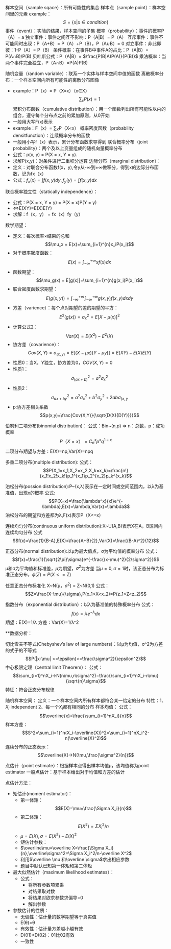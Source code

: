 样本空间（sample sqace）：所有可能性的集合
样本点（sample point）：样本空间里的元素
example：$$S=\left\{x|x\in condition\right\}$$
事件（event）：实验的结果，样本空间的子集
概率（probability）：事件的概率P（A）= a
独立事件：事件之间互不影响：P（A|B）= P（A）
互斥事件：事件不可能同时出现：P（A+B）= P（A）+P（B），P（A$\cup$B）= 0
对立事件：非此即彼：1-P（A）= P（B） 
条件概率：在事件B中事件A的占比：P（A|B）= P(A$\cap$B)/P(B)
贝叶斯公式：P（A|B）= $\frac{P(B|A)P(A)}{P(B)}$
乘法概率：当两个事件完全独立，P（A$\cap$B）=P(A)P(B)

随机变量（random variable）：联系一个实体与样本空间中值的函数
离散概率分布：一个样本空间内所有可能性的离散分布图像
- example：P（x）= P（X=x）（x$\in$X）$$\sum_x P(x) = 1$$
累积分布函数（cumulative distribution）：用一个函数列出所有可能性以内的组合，遵守每个分布点之前的累加原则，从0开始
- 一般用大写F(x)表示
- example：F（x）= $\sum_X$P（X<x） 
概率密度函数（probability densitfunction）：连续概率分布的函数
- 一般用小写f（x）表示，累计分布函数求导得到
联合概率分布（joint probability）：两个及以上变量组成的随机向量概率分布
- 公式：p(x, y) = P(X = x, Y = y).
- 求解P(x,y)：对条件进行二重积分运算
边际分布（marginal distribution）：
- 定义：对联合分布函数f(x，y),令y从-$\infty$到$+\infty$做积分，得到x的边际分布函数，记为fx（x）
- 公式：$f_x(x)=\int f(x,y)dy,f_y(y)=\int f(x,y)dx$

联合概率独立性（statically independence）：   
- 公式：P(X = x, Y = y) = P(X = x)P(Y = y)
- <=>E(XY)=E(X)E(Y)
- 求解：f（x，y） = fx（x）fy（y）

数学期望：
- 定义：每次概率×结果的总和$$\mu_x =  E(x)=\sum_{i=1}^{n}x_iP(x_i)$$
- 对于概率密度函数：$$E(x)=\int_{-\infty}^{+\infty}xf(x)dx$$
- 函数期望：$$\mu_g(x) =  E[g(x)]=\sum_{i=1}^{n}g(x_i)P(x_i)$$
- 联合密度函数求期望：$$E(g(x,y))=\int_{-\infty}^{+\infty}\int_{-\infty}^{+\infty}g(x,y)f(x,y)dxdy$$
- 方差（varience）：每个点对期望的差的期望的平方：$$E^2(g(x))=\sigma_x^2=E[X-\mu(x) ]^2$$
- 计算公式2：$$Var(X)=E(X^2)-E^2(X)$$
- 协方差（covarience）：$$Cov(X,Y)=\sigma_{(x,y)}=E[(X-\mu x)(Y-\mu y)]=E(XY)-E(X)E(Y)$$
- 性质0：当X，Y独立，协方差为0，$COV(X,Y)=0$
- 性质1：$$\sigma^2_{(ax+b)} = a^2\sigma^2_x$$
- 性质2：$$\sigma^2_{ax+by}=a^2\sigma^2_x+b^2\sigma^2_y+2ab\sigma_{(x,y}$$
- p:协方差相关系数$$p(x,y)=\frac{Cov(X,Y)}{\sqrt{D(X){D(Y)}}}$$

伯努利二项分布(binomial distribution)：
公式：Bin~(n,p)  => n：总数，p：成功概率  $$ P（X=x） = C_n^xp^xq^{1-x}$$
二项分布期望与方差：E(X)=np,Var(X)=npq

多重二项分布(multiple distribution):
公式：$$P(X_1=x_1,X_2=x_2,X_k=x_k)=\frac{n!}{x_1!x_2!x_k!}p_1^{x_1}p_2^{x_2}p_k^{x_k}$$

泊松分布(possion distribution):P~(x,λ)表示在一定时间或空间范围内，以λ为基准值，出现x的概率
公式:$$P(X=x)=\frac{\lambda^x}{x!}e^{-\lambda},E(x)=\lambda,Var(x)=\lambda$$
泊松分布的期望和方差都为λ,F(x)表示P（X<=x）

连续均匀分布(continuous uniform distribution):X~U(A,B)表示X在A，B区间内连续均匀分布
公式$$f(x)=\frac{1}{B-A},E(X)=\frac{A+B}{2},Var(X)=\frac{(B-A)^2}{12}$$

正态分布(normal distribution):以μ为最大值点，σ为平均值的概率分布
公式：$$f(x)=\frac{1}{\sqrt{2\pi}\sigma}e^{-\frac{(x-\mu)^2}{2\sigma^2}}$$
μ和σ为平均值和标准差，$\mu$为期望，$\sigma^2$为方差
当$\mu=0,\sigma=1$时，该正态分布为标准正态分布，$\phi(Z)=P(X<=Z)$

任意正态分布标准化
X~N(μ，$\sigma^2$) = Z~N(0,1)
公式：$$Z=\frac{X-\mu}{\sigma},P(x_1<X<x_2)=P(z_1<Z<z_2)$$

指数分布（exponential distribution）：以λ为基准值的特殊概率分布
公式：$$f(x)=\lambda e^{-\lambda}dx$$
期望：E(X)=1/λ 方差：Var(X)=1/λ^2


**数据分析：

切比雪夫不等式(Chebyshev’s law of large numbers)：以μ为均值，σ^2为方差的式子的不等式
$$P(|x-\mu| >=\epsilon)<=\frac{\sigma^2}{\epsilon^2}$$
中心极限定理（central limit Theorem）：
公式：$$\sum_{i=1}^nX_i->N(n\mu,n\sigma^2)=\frac{\sum_{i=1}^nX_i-n\mu}{\sqrt{n}\sigma}$$
特征：符合正态分布规律

随机样本空间：
定义：一个样本空间内所有样本都符合某一给定的分布
特性：1、$X_i$ independent 2、每一个$X_i$都有相同的分布
样本均值：
公式：$$\overline{x}=\frac{\sum_{i=1}^nX_i}{n}$$
样本方差：$$S^2=\sum_{i=1}^n(X_i-\overline{X})^2=\sum_{i=1}^nX_i^2-n(\overline{X}^2)$$
连续分布的正态表示：$$\overline{X}->N(\mu,\frac{\sigma^2}{n})$$

点估计（point estimate）：根据样本点得出样本均值μ，该均值称为point estimator
一般点估计：基于样本给出对于均值和方差的估计

点估计方法：
- 矩估计(moment estimator)：
	- 第一体矩：$$E(X)=\mu=\frac{\Sigma X_i}{n}$$
	- 第二体矩：$$E(X^2)=\Sigma X_i^2/n$$
	- $\mu=E(X),\sigma=E(X^2)-E(X)^2$
	- 矩估计参数：
	- $\overline\mu=\overline X=\frac{\Sigma X_i}{n},\overline\sigma^2=\Sigma X_i^2/n-\overline X^2$
	- 利用$\overline \mu 和\overline \sigma$求出相应参数
	- 题目中默认已知第一体矩和第二体矩
- 最大似然估计（maximum likelihood estimates）：
	- 公式：
		- 将所有参数项累乘
		- 对结果取对数
		- 将结果对欲求参数求偏导=0
		- 解出参数
- 参数估计的性质：
	- 无偏性：估计量的数学期望等于真实值
	- E(θ)=θ
	- 有效性：估计量方差越小越有效
	- D(θ1)<D(θ2)：θ1比θ2有效
	- 一致性